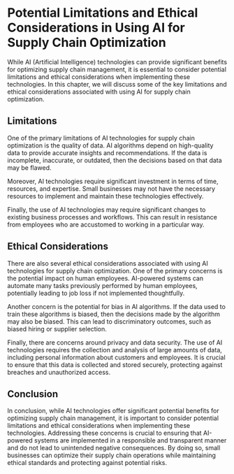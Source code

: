 Potential Limitations and Ethical Considerations in Using AI for Supply Chain Optimization
=================================================================================================================================================

While AI (Artificial Intelligence) technologies can provide significant benefits for optimizing supply chain management, it is essential to consider potential limitations and ethical considerations when implementing these technologies. In this chapter, we will discuss some of the key limitations and ethical considerations associated with using AI for supply chain optimization.

Limitations
-----------

One of the primary limitations of AI technologies for supply chain optimization is the quality of data. AI algorithms depend on high-quality data to provide accurate insights and recommendations. If the data is incomplete, inaccurate, or outdated, then the decisions based on that data may be flawed.

Moreover, AI technologies require significant investment in terms of time, resources, and expertise. Small businesses may not have the necessary resources to implement and maintain these technologies effectively.

Finally, the use of AI technologies may require significant changes to existing business processes and workflows. This can result in resistance from employees who are accustomed to working in a particular way.

Ethical Considerations
----------------------

There are also several ethical considerations associated with using AI technologies for supply chain optimization. One of the primary concerns is the potential impact on human employees. AI-powered systems can automate many tasks previously performed by human employees, potentially leading to job loss if not implemented thoughtfully.

Another concern is the potential for bias in AI algorithms. If the data used to train these algorithms is biased, then the decisions made by the algorithm may also be biased. This can lead to discriminatory outcomes, such as biased hiring or supplier selection.

Finally, there are concerns around privacy and data security. The use of AI technologies requires the collection and analysis of large amounts of data, including personal information about customers and employees. It is crucial to ensure that this data is collected and stored securely, protecting against breaches and unauthorized access.

Conclusion
----------

In conclusion, while AI technologies offer significant potential benefits for optimizing supply chain management, it is important to consider potential limitations and ethical considerations when implementing these technologies. Addressing these concerns is crucial to ensuring that AI-powered systems are implemented in a responsible and transparent manner and do not lead to unintended negative consequences. By doing so, small businesses can optimize their supply chain operations while maintaining ethical standards and protecting against potential risks.
